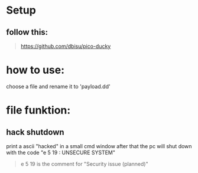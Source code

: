 
# Setup
## follow this:
> https://github.com/dbisu/pico-ducky

# how to use:
choose a file and rename it to 'payload.dd'


# file funktion:
## hack shutdown 
print a ascii "hacked" in a small cmd window
after that the pc will shut down with the code  "e 5 19 : UNSECURE SYSTEM"
> e 5 19 is the comment for "Security issue (planned)"
